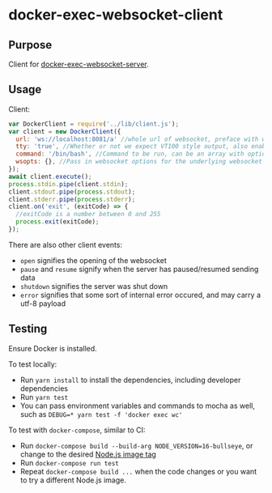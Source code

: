 # docker-exec-websocket-client

## Purpose
Client for [docker-exec-websocket-server](https://github.com/taskcluster/docker-exec-websocket-server).

## Usage
Client:

```js
var DockerClient = require('../lib/client.js');
var client = new DockerClient({
  url: 'ws://localhost:8081/a' //whole url of websocket, preface with wss if secure
  tty: 'true', //Whether or not we expect VT100 style output, also enables exit codes
  command: '/bin/bash', //Command to be run, can be an array with options such as ['cat', '-E']
  wsopts: {}, //Pass in websocket options for the underlying websocket
});
await client.execute();
process.stdin.pipe(client.stdin);
client.stdout.pipe(process.stdout);
client.stderr.pipe(process.stderr);
client.on('exit', (exitCode) => {
  //exitCode is a number between 0 and 255
  process.exit(exitCode);
});
```
There are also other client events:
* `open` signifies the opening of the websocket
* `pause` and `resume` signify when the server has paused/resumed sending data
* `shutdown` signifies the server was shut down
* `error` signifies that some sort of internal error occured, and may carry a utf-8 payload

## Testing

Ensure Docker is installed.

To test locally:

* Run ``yarn install`` to install the dependencies, including developer dependencies
* Run ``yarn test``
* You can pass environment variables and commands to mocha as well, such as ``DEBUG=* yarn test -f 'docker exec wc'``

To test with ``docker-compose``, similar to CI:

* Run ``docker-compose build --build-arg NODE_VERSION=16-bullseye``, or change to the desired
  [Node.js image tag](https://hub.docker.com/_/node/)
* Run ``docker-compose run test``
* Repeat ``docker-compose build ...`` when the code changes or you want to try a different Node.js image.
